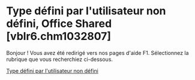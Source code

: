 
# Type défini par l'utilisateur non défini, Office Shared [vblr6.chm1032807]

Bonjour ! Vous avez été redirigé vers nos pages d'aide F1. Sélectionnez la rubrique que vous recherchiez ci-dessous.

[Type défini par l'utilisateur non défini](http://msdn.microsoft.com/library/60e0da5e-c498-7a2f-46c6-c09d59fc607a%28Office.15%29.aspx)
